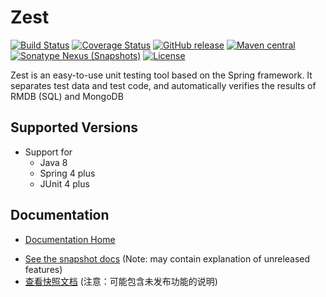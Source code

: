 Zest
======================

[![Build Status](https://travis-ci.org/bookong/zest.svg?branch=master)](https://travis-ci.org/bookong/zest)
[![Coverage Status](https://coveralls.io/repos/github/bookong/zest/badge.svg?branch=master)](https://coveralls.io/github/bookong/zest?branch=master)
[![GitHub release](https://img.shields.io/github/release/bookong/zest.svg)](https://github.com/bookong/zest/releases)
[![Maven central](https://maven-badges.herokuapp.com/maven-central/com.github.bookong/zest/badge.svg)](https://maven-badges.herokuapp.com/maven-central/com.github.bookong/zest)
[![Sonatype Nexus (Snapshots)](https://img.shields.io/nexus/s/https/oss.sonatype.org/com.github.bookong/zest.svg)](https://oss.sonatype.org/content/repositories/snapshots/com/github/bookong/zest/)
[![License](http://img.shields.io/:license-apache-brightgreen.svg)](http://www.apache.org/licenses/LICENSE-2.0.html)

Zest is an easy-to-use unit testing tool based on the Spring framework. It separates test data and test code, and automatically verifies the results of RMDB (SQL) and MongoDB

Supported Versions
------------------

- Support for 
    - Java 8
    - Spring 4 plus
    - JUnit 4 plus

Documentation
----------

- [Documentation Home](https://github.com/bookong/zest/wiki)
* [See the snapshot docs](src/site/markdown) (Note: may contain explanation of unreleased features)
* [查看快照文档](src/site/zh/markdown) (注意：可能包含未发布功能的说明)
